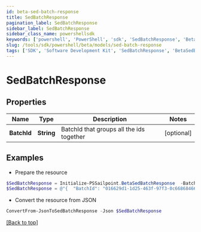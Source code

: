 ```yaml
---
id: beta-sed-batch-response
title: SedBatchResponse
pagination_label: SedBatchResponse
sidebar_label: SedBatchResponse
sidebar_class_name: powershellsdk
keywords: ['powershell', 'PowerShell', 'sdk', 'SedBatchResponse', 'BetaSedBatchResponse'] 
slug: /tools/sdk/powershell/beta/models/sed-batch-response
tags: ['SDK', 'Software Development Kit', 'SedBatchResponse', 'BetaSedBatchResponse']
---
```



# SedBatchResponse

## Properties

Name | Type | Description | Notes
------------ | ------------- | ------------- | -------------
**BatchId** | **String** | BatchId that groups all the ids together | [optional] 

## Examples

- Prepare the resource
```powershell
$SedBatchResponse = Initialize-PSSailpoint.BetaSedBatchResponse  -BatchId 016629d1-1d25-463f-97f3-0c6686846650
$SedBatchResponse = @"{  "BatchId": "016629d1-1d25-463f-97f3-0c6686846650" }"@
```

- Convert the resource from JSON
```powershell
ConvertFrom-JsonToSedBatchResponse -Json $SedBatchResponse
```


[[Back to top]](#) 

